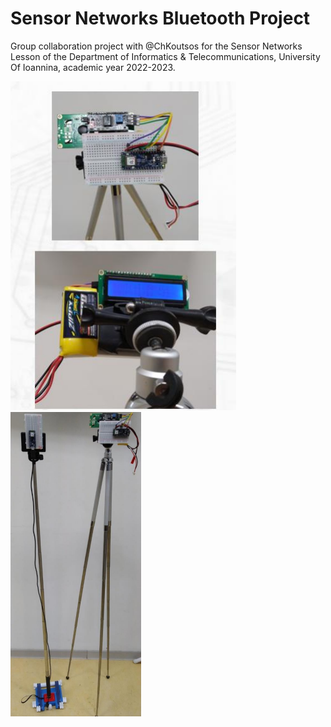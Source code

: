 # Sensor Networks Bluetooth Project

Group collaboration project with @ChKoutsos for the Sensor Networks Lesson of the Department of Informatics &amp; Telecommunications, University Of Ioannina, academic year 2022-2023.


![](https://raw.githubusercontent.com/AlexandrosPanag/Sensor_Networks_Bluetooth_Project/main/1.png)
![](https://raw.githubusercontent.com/AlexandrosPanag/Sensor_Networks_Bluetooth_Project/main/2.png)

